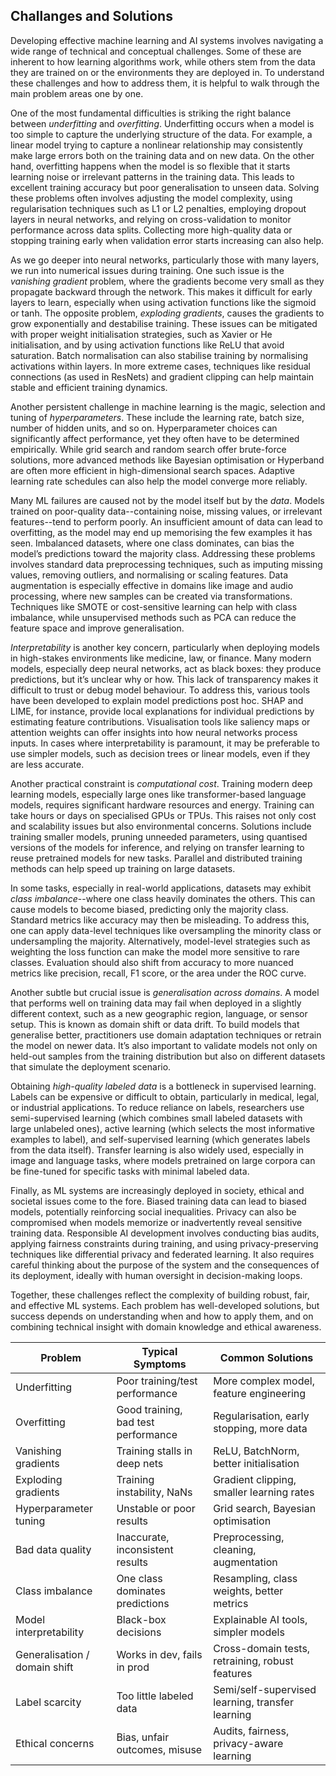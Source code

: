 
## Challanges and Solutions

Developing effective machine learning and AI systems involves navigating a wide range of technical
and conceptual challenges. Some of these are inherent to how learning algorithms work, while others
stem from the data they are trained on or the environments they are deployed in. To understand these
challenges and how to address them, it is helpful to walk through the main problem areas one by one.

One of the most fundamental difficulties is striking the right balance between *underfitting* and
*overfitting*. Underfitting occurs when a model is too simple to capture the underlying structure
of the data. For example, a linear model trying to capture a nonlinear relationship may consistently
make large errors both on the training data and on new data. On the other hand, overfitting happens
when the model is so flexible that it starts learning noise or irrelevant patterns in the training
data. This leads to excellent training accuracy but poor generalisation to unseen data. Solving
these problems often involves adjusting the model complexity, using regularisation techniques such
as L1 or L2 penalties, employing dropout layers in neural networks, and relying on cross-validation
to monitor performance across data splits. Collecting more high-quality data or stopping training
early when validation error starts increasing can also help.

As we go deeper into neural networks, particularly those with many layers, we run into numerical
issues during training. One such issue is the *vanishing gradient* problem, where the gradients
become very small as they propagate backward through the network. This makes it difficult for early
layers to learn, especially when using activation functions like the sigmoid or tanh. The opposite
problem, *exploding gradients*, causes the gradients to grow exponentially and destabilise training.
These issues can be mitigated with proper weight initialisation strategies, such as Xavier or He
initialisation, and by using activation functions like ReLU that avoid saturation. Batch normalisation
can also stabilise training by normalising activations within layers. In more extreme cases, techniques
like residual connections (as used in ResNets) and gradient clipping can help maintain stable and
efficient training dynamics.

Another persistent challenge in machine learning is the magic, selection and tuning of *hyperparameters*.
These include the learning rate, batch size, number of hidden units, and so on. Hyperparameter choices
can significantly affect performance, yet they often have to be determined empirically. While grid
search and random search offer brute-force solutions, more advanced methods like Bayesian optimisation
or Hyperband are often more efficient in high-dimensional search spaces. Adaptive learning rate
schedules can also help the model converge more reliably.

Many ML failures are caused not by the model itself but by the *data*. Models trained on poor-quality
data--containing noise, missing values, or irrelevant features--tend to perform poorly. An insufficient
amount of data can lead to overfitting, as the model may end up memorising the few examples it has seen.
Imbalanced datasets, where one class dominates, can bias the model’s predictions toward the majority class.
Addressing these problems involves standard data preprocessing techniques, such as imputing missing values,
removing outliers, and normalising or scaling features. Data augmentation is especially effective in
domains like image and audio processing, where new samples can be created via transformations. Techniques
like SMOTE or cost-sensitive learning can help with class imbalance, while unsupervised methods such as
PCA can reduce the feature space and improve generalisation.

*Interpretability* is another key concern, particularly when deploying models in high-stakes environments
like medicine, law, or finance. Many modern models, especially deep neural networks, act as black boxes:
they produce predictions, but it’s unclear why or how. This lack of transparency makes it difficult to
trust or debug model behaviour. To address this, various tools have been developed to explain model
predictions post hoc. SHAP and LIME, for instance, provide local explanations for individual predictions
by estimating feature contributions. Visualisation tools like saliency maps or attention weights can offer
insights into how neural networks process inputs. In cases where interpretability is paramount, it may
be preferable to use simpler models, such as decision trees or linear models, even if they are less accurate.

Another practical constraint is *computational cost*. Training modern deep learning models, especially
large ones like transformer-based language models, requires significant hardware resources and energy.
Training can take hours or days on specialised GPUs or TPUs. This raises not only cost and scalability
issues but also environmental concerns. Solutions include training smaller models, pruning unneeded
parameters, using quantised versions of the models for inference, and relying on transfer learning to
reuse pretrained models for new tasks. Parallel and distributed training methods can help speed up
training on large datasets.

In some tasks, especially in real-world applications, datasets may exhibit *class imbalance*--where one
class heavily dominates the others. This can cause models to become biased, predicting only the majority
class. Standard metrics like accuracy may then be misleading. To address this, one can apply data-level
techniques like oversampling the minority class or undersampling the majority. Alternatively, model-level
strategies such as weighting the loss function can make the model more sensitive to rare classes.
Evaluation should also shift from accuracy to more nuanced metrics like precision, recall, F1 score,
or the area under the ROC curve.

Another subtle but crucial issue is *generalisation across domains*. A model that performs well on training
data may fail when deployed in a slightly different context, such as a new geographic region, language,
or sensor setup. This is known as domain shift or data drift. To build models that generalise better,
practitioners use domain adaptation techniques or retrain the model on newer data. It’s also important
to validate models not only on held-out samples from the training distribution but also on different
datasets that simulate the deployment scenario.

Obtaining *high-quality labeled data* is a bottleneck in supervised learning. Labels can be expensive
or difficult to obtain, particularly in medical, legal, or industrial applications. To reduce reliance
on labels, researchers use semi-supervised learning (which combines small labeled datasets with large
unlabeled ones), active learning (which selects the most informative examples to label), and self-supervised
learning (which generates labels from the data itself). Transfer learning is also widely used, especially
in image and language tasks, where models pretrained on large corpora can be fine-tuned for specific
tasks with minimal labeled data.

Finally, as ML systems are increasingly deployed in society, ethical and societal issues come to the
fore. Biased training data can lead to biased models, potentially reinforcing social inequalities.
Privacy can also be compromised when models memorize or inadvertently reveal sensitive training data.
Responsible AI development involves conducting bias audits, applying fairness constraints during training,
and using privacy-preserving techniques like differential privacy and federated learning. It also
requires careful thinking about the purpose of the system and the consequences of its deployment,
ideally with human oversight in decision-making loops.

Together, these challenges reflect the complexity of building robust, fair, and effective ML systems.
Each problem has well-developed solutions, but success depends on understanding when and how to apply
them, and on combining technical insight with domain knowledge and ethical awareness.


| Problem                     | Typical Symptoms                           | Common Solutions                                       |
|-----------------------------|--------------------------------------------|--------------------------------------------------------|
| Underfitting                | Poor training/test performance             | More complex model, feature engineering                |
| Overfitting                 | Good training, bad test performance        | Regularisation, early stopping, more data              |
| Vanishing gradients         | Training stalls in deep nets               | ReLU, BatchNorm, better initialisation                 |
| Exploding gradients         | Training instability, NaNs                 | Gradient clipping, smaller learning rates              |
| Hyperparameter tuning       | Unstable or poor results                   | Grid search, Bayesian optimisation                     |
| Bad data quality            | Inaccurate, inconsistent results           | Preprocessing, cleaning, augmentation                  |
| Class imbalance             | One class dominates predictions            | Resampling, class weights, better metrics              |
| Model interpretability      | Black-box decisions                        | Explainable AI tools, simpler models                   |
| Generalisation / domain shift | Works in dev, fails in prod              | Cross-domain tests, retraining, robust features        |
| Label scarcity              | Too little labeled data                    | Semi/self-supervised learning, transfer learning       |
| Ethical concerns            | Bias, unfair outcomes, misuse              | Audits, fairness, privacy-aware learning               |

